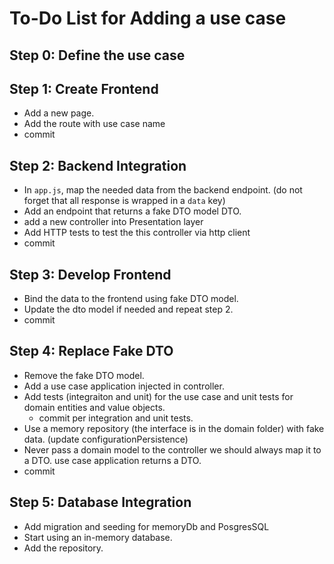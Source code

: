 # To-Do List for Adding a use case

## Step 0: Define the use case

## Step 1: Create Frontend

- Add a new page.
- Add the route with use case name
- commit

## Step 2: Backend Integration

- In `app.js`, map the needed data from the backend endpoint. (do not forget that all response is wrapped in a `data` key)
- Add an endpoint that returns a fake DTO model <name-of-use-case>DTO.
- add a new controller into Presentation layer
- Add HTTP tests to test the this controller via http client
- commit

## Step 3: Develop Frontend

- Bind the data to the frontend using fake DTO model.
- Update the dto model if needed and repeat step 2.
- commit

## Step 4: Replace Fake DTO

- Remove the fake DTO model.
- Add a use case application injected in controller.
- Add tests (integraiton and unit) for the use case and unit tests for domain entities and value objects.
  - commit per integration and unit tests.
- Use a memory repository (the interface is in the domain folder) with fake data. (update configurationPersistence)
- Never pass a domain model to the controller we should always map it to a DTO. use case application returns a DTO.
- commit

## Step 5: Database Integration

- Add migration and seeding for memoryDb and PosgresSQL
- Start using an in-memory database.
- Add the repository.

